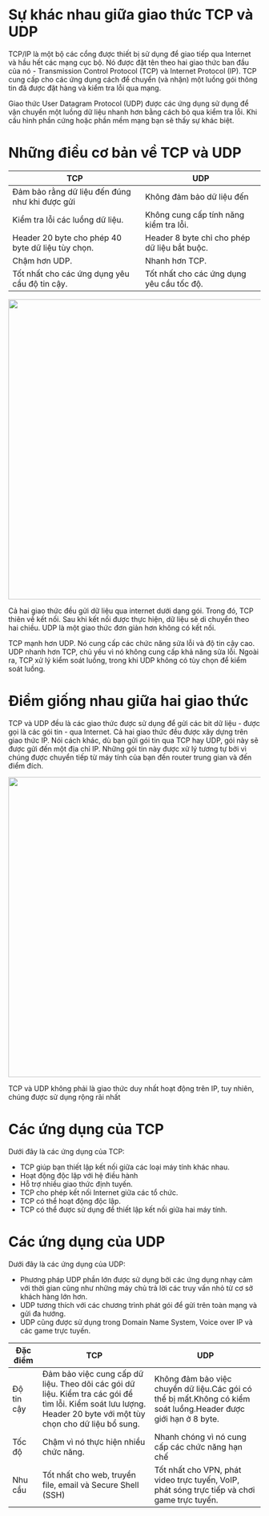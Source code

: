 # Sự khác nhau giữa giao thức TCP và UDP

TCP/IP là một bộ các cổng được thiết bị sử dụng để giao tiếp qua Internet và hầu hết các mạng cục bộ. Nó được đặt tên theo hai giao thức ban đầu của nó - Transmission Control Protocol (TCP) và Internet Protocol (IP). TCP cung cấp cho các ứng dụng cách để chuyển (và nhận) một luồng gói thông tin đã được đặt hàng và kiểm tra lỗi qua mạng.

Giao thức User Datagram Protocol (UDP) được các ứng dụng sử dụng để vận chuyển một luồng dữ liệu nhanh hơn bằng cách bỏ qua kiểm tra lỗi. Khi cấu hình phần cứng hoặc phần mềm mạng bạn sẽ thấy sự khác biệt.
# Những điều cơ bản về TCP và UDP
| TCP | UDP |
|-----|-----|
| Đảm bảo rằng dữ liệu đến đúng như khi được gửi | Không đảm bảo dữ liệu đến |
| Kiểm tra lỗi các luồng dữ liệu. | Không cung cấp tính năng kiểm tra lỗi. |
| Header 20 byte cho phép 40 byte dữ liệu tùy chọn. | Header 8 byte chỉ cho phép dữ liệu bắt buộc. |
| Chậm hơn UDP. | Nhanh hơn TCP. |
| Tốt nhất cho các ứng dụng yêu cầu độ tin cậy. | Tốt nhất cho các ứng dụng yêu cầu tốc độ. |

<p align="center">
  <img src="https://st.quantrimang.com/photos/image/2020/08/07/su-khac-nhau-giua-giao-thuc-tcp-va-udp.jpg" style="width:600px;">
  </p>
  
Cả hai giao thức đều gửi dữ liệu qua internet dưới dạng gói. Trong đó, TCP thiên về kết nối. Sau khi kết nối được thực hiện, dữ liệu sẽ di chuyển theo hai chiều. UDP là một giao thức đơn giản hơn không có kết nối.

TCP mạnh hơn UDP. Nó cung cấp các chức năng sửa lỗi và độ tin cậy cao. UDP nhanh hơn TCP, chủ yếu vì nó không cung cấp khả năng sửa lỗi. Ngoài ra, TCP xử lý kiểm soát luồng, trong khi UDP không có tùy chọn để kiểm soát luồng.

# Điểm giống nhau giữa hai giao thức

TCP và UDP đều là các giao thức được sử dụng để gửi các bit dữ liệu - được gọi là các gói tin - qua Internet. Cả hai giao thức đều được xây dựng trên giao thức IP. Nói cách khác, dù bạn gửi gói tin qua TCP hay UDP, gói này sẽ được gửi đến một địa chỉ IP. Những gói tin này được xử lý tương tự bởi vì chúng được chuyển tiếp từ máy tính của bạn đến router trung gian và đến điểm đích.
<p align="center">
  <img src="https://st.quantrimang.com/photos/image/2018/07/12/so-sanh-giao-thuc-tcp-va-udp-1.jpg" style="width:600px;">
  </p>
TCP và UDP không phải là giao thức duy nhất hoạt động trên IP, tuy nhiên, chúng được sử dụng rộng rãi nhất

# Các ứng dụng của TCP
Dưới đây là các ứng dụng của TCP:

- TCP giúp bạn thiết lập kết nối giữa các loại máy tính khác nhau.
- Hoạt động độc lập với hệ điều hành
- Hỗ trợ nhiều giao thức định tuyến.
- TCP cho phép kết nối Internet giữa các tổ chức.
- TCP có thể hoạt động độc lập.
- TCP có thể được sử dụng để thiết lập kết nối giữa hai máy tính.
# Các ứng dụng của UDP
Dưới đây là các ứng dụng của UDP:

- Phương pháp UDP phần lớn được sử dụng bởi các ứng dụng nhạy cảm với thời gian cũng như những máy chủ trả lời các truy vấn nhỏ từ cơ sở khách hàng lớn hơn.
- UDP tương thích với các chương trình phát gói để gửi trên toàn mạng và gửi đa hướng.
- UDP cũng được sử dụng trong Domain Name System, Voice over IP và các game trực tuyến.

| Đặc điểm | TCP | UDP |
|-----|-----|-----|
| Độ tin cậy | Đảm bảo việc cung cấp dữ liệu. Theo dõi các gói dữ liệu. Kiểm tra các gói để tìm lỗi. Kiểm soát lưu lượng. Header 20 byte với một tùy chọn cho dữ liệu bổ sung. | Không đảm bảo việc chuyển dữ liệu.Các gói có thể bị mất.Không có kiểm soát luồng.Header được giới hạn ở 8 byte.|
| Tốc độ | Chậm vì nó thực hiện nhiều chức năng. | Nhanh chóng vì nó cung cấp các chức năng hạn chế |
| Nhu cầu | Tốt nhất cho web, truyền file, email và Secure Shell (SSH) | Tốt nhất cho VPN, phát video trực tuyến, VoIP, phát sóng trực tiếp và chơi game trực tuyến.|
